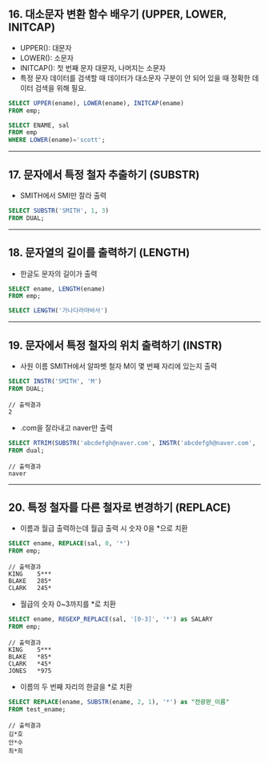 ## 16. 대소문자 변환 함수 배우기 (UPPER, LOWER, INITCAP)

- UPPER(): 대문자
- LOWER(): 소문자
- INITCAP(): 첫 번째 문자 대문자, 나머지는 소문자
- 특정 문자 데이터를 검색할 때 데이터가 대소문자 구분이 안 되어 있을 때 정확한 데이터 검색을 위해 필요.

```sql
SELECT UPPER(ename), LOWER(ename), INITCAP(ename)
FROM emp;
```

```sql
SELECT ENAME, sal
FROM emp
WHERE LOWER(ename)='scott';
```

---

## 17. 문자에서 특정 철자 추출하기 (SUBSTR)

- SMITH에서 SMI만 잘라 출력

```sql
SELECT SUBSTR('SMITH', 1, 3)
FROM DUAL;
```

---

## 18. 문자열의 길이를 출력하기 (LENGTH)

- 한글도 문자의 길이가 출력

```sql
SELECT ename, LENGTH(ename)
FROM emp;

SELECT LENGTH('가나다라마바사')
```

---

## 19. 문자에서 특정 철자의 위치 출력하기 (INSTR)

- 사원 이름 SMITH에서 알파벳 철자 M이 몇 번째 자리에 있는지 출력

```sql
SELECT INSTR('SMITH', 'M')
FROM DUAL;
```

```
// 출력결과
2
```

- .com을 잘라내고 naver만 출력

```sql
SELECT RTRIM(SUBSTR('abcdefgh@naver.com', INSTR('abcdefgh@naver.com', '@') +1), '.com')
FROM dual;
```

```
// 출력결과
naver
```

---

## 20. 특정 철자를 다른 철자로 변경하기 (REPLACE)

- 이름과 월급 출력하는데 월급 출력 시 숫자 0을 *으로 치환

```sql
SELECT ename, REPLACE(sal, 0, '*')
FROM emp;
```

```
// 출력결과
KING	5***
BLAKE	285*
CLARK	245*
```

- 월급의 숫자 0~3까지를 *로 치환

```sql
SELECT ename, REGEXP_REPLACE(sal, '[0-3]', '*') as SALARY
FROM emp;
```

```
// 출력결과
KING	5***
BLAKE	*85*
CLARK	*45*
JONES	*975
```

- 이름의 두 번째 자리의 한글을 *로 치환

```sql
SELECT REPLACE(ename, SUBSTR(ename, 2, 1), '*') as "전광판_이름"
FROM test_ename;
```

```
// 출력결과
김*호
안*수
최*희
```

